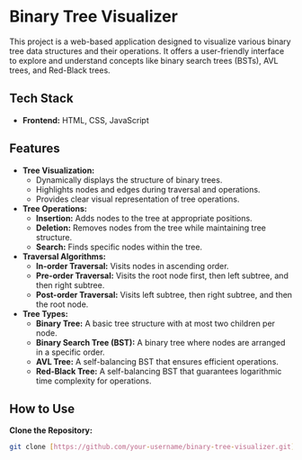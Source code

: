 # Binary Tree Visualizer

This project is a web-based application designed to visualize various binary tree data structures and their operations. It offers a user-friendly interface to explore and understand concepts like binary search trees (BSTs), AVL trees, and Red-Black trees.

## Tech Stack

* **Frontend:** HTML, CSS, JavaScript

## Features

* **Tree Visualization:**
    * Dynamically displays the structure of binary trees.
    * Highlights nodes and edges during traversal and operations.
    * Provides clear visual representation of tree operations.
* **Tree Operations:**
    * **Insertion:** Adds nodes to the tree at appropriate positions.
    * **Deletion:** Removes nodes from the tree while maintaining tree structure.
    * **Search:** Finds specific nodes within the tree.
* **Traversal Algorithms:**
    * **In-order Traversal:** Visits nodes in ascending order.
    * **Pre-order Traversal:** Visits the root node first, then left subtree, and then right subtree.
    * **Post-order Traversal:** Visits left subtree, then right subtree, and then the root node.
* **Tree Types:**
    * **Binary Tree:** A basic tree structure with at most two children per node.
    * **Binary Search Tree (BST):** A binary tree where nodes are arranged in a specific order.
    * **AVL Tree:** A self-balancing BST that ensures efficient operations.
    * **Red-Black Tree:** A self-balancing BST that guarantees logarithmic time complexity for operations.

## How to Use

**Clone the Repository:**
   ```bash
   git clone [https://github.com/your-username/binary-tree-visualizer.git](https://github.com/your-username/binary-tree-visualizer.git)